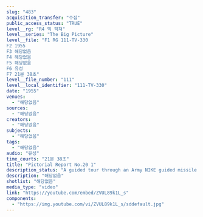 ```yaml
---
slug: "483"
acquisition_transfer: "수집"
public_access_status: "TRUE"
level__rg: "R4 빅 픽쳐"
level__series: "The Big Picture"
level__file: "F1 RG 111-TV-330
F2 1955
F3 해당없음
F4 해당없음
F5 해당없음
F6 유성
F7 21분 38초"
level__file_number: "111"
level__local_identifier: "111-TV-330"
date: "1955"
venues: 
  - "해당없음"
sources: 
  - "해당없음"
creators: 
  - "해당없음"
subjects: 
  - "해당없음"
tags: 
  - "해당없음"
audio: "유성"
time_courts: "21분 38초"
title: "Pictorial Report No.20 1"
description_status: "A guided tour through an Army NIKE guided missile installation; and a recap of the NATO maneuvers of 1955."
description: "해당없음"
shotlist: "해당없음"
media_type: "video"
link: "https://youtube.com/embed/ZVUL89k1L_s"
components: 
  - "https://img.youtube.com/vi/ZVUL89k1L_s/sddefault.jpg"
---
```

